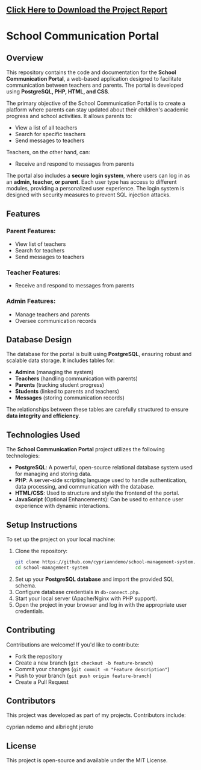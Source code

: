 ## [Click Here to Download the Project Report](https://www.mediafire.com/file/oazbkqfb0z19888/TP+Final.pdf/file)

# School Communication Portal

## Overview

This repository contains the code and documentation for the **School Communication Portal**, a web-based application designed to facilitate communication between teachers and parents. The portal is developed using **PostgreSQL, PHP, HTML, and CSS**.

The primary objective of the School Communication Portal is to create a platform where parents can stay updated about their children's academic progress and school activities. It allows parents to:

- View a list of all teachers
- Search for specific teachers
- Send messages to teachers

Teachers, on the other hand, can:

- Receive and respond to messages from parents

The portal also includes a **secure login system**, where users can log in as an **admin, teacher, or parent**. Each user type has access to different modules, providing a personalized user experience. The login system is designed with security measures to prevent SQL injection attacks.

## Features

### Parent Features:
- View list of teachers
- Search for teachers
- Send messages to teachers

### Teacher Features:
- Receive and respond to messages from parents

### Admin Features:
- Manage teachers and parents
- Oversee communication records

## Database Design

The database for the portal is built using **PostgreSQL**, ensuring robust and scalable data storage. It includes tables for:

- **Admins** (managing the system)
- **Teachers** (handling communication with parents)
- **Parents** (tracking student progress)
- **Students** (linked to parents and teachers)
- **Messages** (storing communication records)

The relationships between these tables are carefully structured to ensure **data integrity and efficiency**.

## Technologies Used

The **School Communication Portal** project utilizes the following technologies:

- **PostgreSQL**: A powerful, open-source relational database system used for managing and storing data.
- **PHP**: A server-side scripting language used to handle authentication, data processing, and communication with the database.
- **HTML/CSS**: Used to structure and style the frontend of the portal.
- **JavaScript** (Optional Enhancements): Can be used to enhance user experience with dynamic interactions.

## Setup Instructions

To set up the project on your local machine:

1. Clone the repository:
   ```bash
   git clone https://github.com/cyprianndemo/school-management-system.git
   cd school-management-system
   ```
2. Set up your **PostgreSQL database** and import the provided SQL schema.
3. Configure database credentials in `db-connect.php`.
4. Start your local server (Apache/Nginx with PHP support).
5. Open the project in your browser and log in with the appropriate user credentials.

## Contributing

Contributions are welcome! If you'd like to contribute:
- Fork the repository
- Create a new branch (`git checkout -b feature-branch`)
- Commit your changes (`git commit -m "Feature description"`)
- Push to your branch (`git push origin feature-branch`)
- Create a Pull Request

## Contributors
This project was developed as part of my projects. Contributors include:

cyprian ndemo and 
albrieght jeruto

## License

This project is open-source and available under the MIT License.

